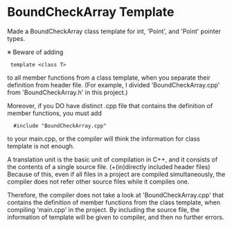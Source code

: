 # BoundCheckArray Template

Made a BoundCheckArray class template for int, 'Point', and 'Point' pointer types.

※ Beware of adding

     template <class T>
  
to all member functions from a class template, when you separate their definition from header file.
(For example, I divided 'BoundCheckArray.cpp' from 'BoundCheckArray.h' in this project.)
  
Moreover, if you DO have distinct .cpp file that contains the definition of member functions,
you must add
  
      #include "BoundCheckArray.cpp"
  
to your main.cpp, or the compiler will think the information for class template is not enough.

A translation unit is the basic unit of compilation in C++,
and it consists of the contents of a single source file. (+(in)directly included header files)
Because of this, even if all files in a project are compiled simultaneously, the compiler does not refer other source files
while it compiles one.

Therefore, the compiler does not take a look at 'BoundCheckArray.cpp' that contains the definition of member functions from the class template, when compiling 'main.cpp' in the project.
By including the source file, the information of template will be given to compiler, and then no further errors.
